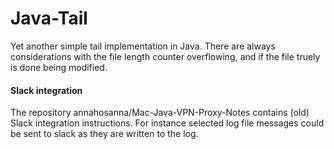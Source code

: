 # Java-Tail
Yet another simple tail implementation in Java.
There are always considerations with the file length counter overflowing, and if the file truely is done being modified.

#### Slack integration
The repository annahosanna/Mac-Java-VPN-Proxy-Notes contains (old) Slack integration instructions.
For instance selected log file messages could be sent to slack as they are written to the log.


